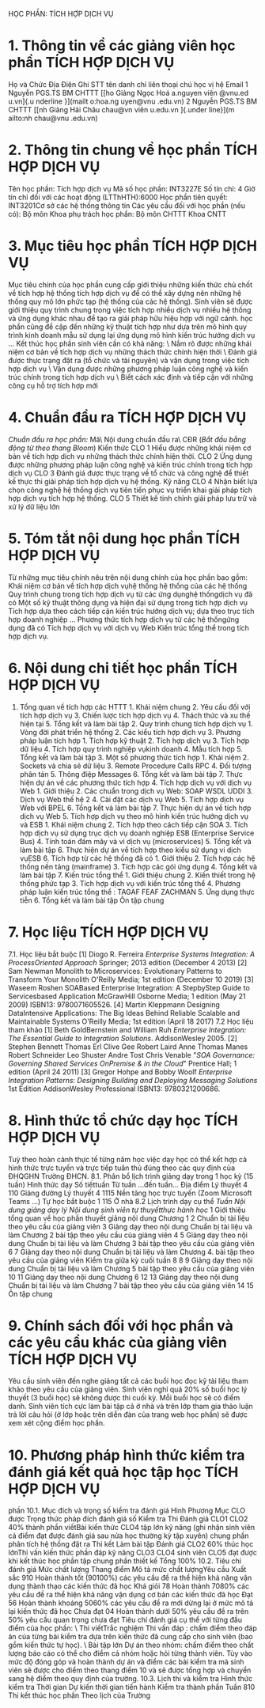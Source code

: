 HỌC PHẦN: TÍCH HỢP DỊCH VỤ 
# 1. Thông tin về các giảng viên học phần TÍCH HỢP DỊCH VỤ 
Họ và Chức Địa Điện Ghi STT tên danh chỉ liên thoại chú học vị hệ Email 1 Nguyễn PGS.TS BM CHTTT [[ho Giảng Ngọc Hoá a.nguyen viên \@vnu.ed u.vn]{.u nderline }](mailt o:hoa.ng uyen@vnu .edu.vn) 2 Nguyễn PGS.TS BM CHTTT [[nh Giảng Hải Châu chau\@vn viên u.edu.vn ]{.under line}](m ailto:nh chau@vnu .edu.vn) 
# 2. Thông tin chung về học phần TÍCH HỢP DỊCH VỤ 
Tên học phần: Tích hợp dịch vụ Mã số học phần: INT3227E Số tín chỉ: 4 Giờ tín chỉ đối với các hoạt động (LTThHTH):6000 Học phần tiên quyết: INT3201Cơ sở các hệ thống thông tin Các yêu cầu đối với học phần (nếu có): Bộ môn Khoa phụ trách học phần: Bộ môn CHTTT Khoa CNTT 
# 3. Mục tiêu học phần TÍCH HỢP DỊCH VỤ 
Mục tiêu chính của học phần cung cấp giới thiệu những kiến thức chủ chốt về tích hợp hệ thống tích hợp dịch vụ để có thể xây dựng nên những hệ thống quy mô lớn phức tạp (hệ thống của các hệ thống). Sinh viên sẽ được giới thiệu quy trình chung trong việc tích hợp nhiều dịch vụ nhiều hệ thống và ứng dụng khác nhau để tạo ra giải pháp hữu hiệu hợp với ngữ cảnh. học phần cũng đề cập đến những kỹ thuật tích hợp như dựa trên mô hình quy trình kinh doanh mẫu sử dụng lại ứng dụng mô hình kiến trúc hướng dịch vụ ... Kết thúc học phần sinh viên cần có khả năng: \ Nắm rõ được những khái niệm cơ bản về tích hợp dịch vụ những thách thức chính hiện thời \ Đánh giá được thực trạng đặt ra (tổ chức và tài nguyên) và vận dụng trong việc tích hợp dịch vụ \ Vận dụng được những phương pháp luận công nghệ và kiến trúc chính trong tích hợp dịch vụ \ Biết cách xác định và tiếp cận với những công cụ hỗ trợ tích hợp mới
# 4. Chuẩn đầu ra TÍCH HỢP DỊCH VỤ 
*Chuẩn đầu ra học phần:* Mã\ Nội dung chuẩn đầu ra\ CĐR (*Bắt đầu bằng động từ theo thang Bloom*) Kiến thức CLO 1 Hiểu được những khái niệm cơ bản về tích hợp dịch vụ những thách thức chính hiện thời. CLO 2 Ứng dụng được những phương pháp luận công nghệ và kiến trúc chính trong tích hợp dịch vụ CLO 3 Đánh giá được thực trạng về tổ chức và công nghệ để thiết kế thực thi giải pháp tích hợp dịch vụ hệ thống. Kỹ năng CLO 4 Nhận biết lựa chọn công nghệ hệ thống dịch vụ tiên tiến phục vụ triển khai giải pháp tích hợp dịch vụ tích hợp hệ thống. CLO 5 Thiết kế tinh chỉnh giải pháp lưu trữ và xử lý dữ liệu lớn 
# 5. Tóm tắt nội dung học phần TÍCH HỢP DỊCH VỤ 
Từ những mục tiêu chính nêu trên nội dung chính của học phần bao gồm: Khái niệm cơ bản về tích hợp dịch vụhệ thống hệ thống của các hệ thống Quy trình chung trong tích hợp dịch vụ từ các ứng dụnghệ thốngdịch vụ đã có Một số kỹ thuật thông dụng và hiện đại sử dụng trong tích hợp dịch vụ Tích hợp dựa theo cách tiếp cận kiến trúc hướng dịch vụ; dựa theo trục tích hợp doanh nghiệp ... Phương thức tích hợp dịch vụ từ các hệ thốngứng dụng đã có Tích hợp dịch vụ với dịch vụ Web Kiến trúc tổng thể trong tích hợp dịch vụ. 
# 6. Nội dung chi tiết học phần TÍCH HỢP DỊCH VỤ 
1. Tổng quan về tích hợp các HTTT 1. Khái niệm chung 2. Yêu cầu đối với tích hợp dịch vụ 3. Chiến lược tích hợp dịch vụ 4. Thách thức và xu thế hiện tại 5. Tổng kết và làm bài tập 2. Quy trình chung tích hợp dịch vụ 1. Vòng đời phát triển hệ thống 2. Các kiểu tích hợp dịch vụ 3. Phương pháp luận tích hợp 1. Tích hợp kỹ thuật 2. Tích hợp dịch vụ 3. Tích hợp dữ liệu 4. Tích hợp quy trình nghiệp vụkinh doanh 4. Mẫu tích hợp 5. Tổng kết và làm bài tập 3. Một số phương thức tích hợp 1. Khái niệm 2. Sockets và chia sẻ dữ liệu 3. Remote Procedure Calls RPC 4. Đối tượng phân tán 5. Thông điệp Messages 6. Tổng kết và làm bài tập 7. Thực hiện dự án về các phương thức tích hợp 4. Tích hợp dịch vụ với dịch vụ Web 1. Giới thiệu 2. Các chuẩn trong dịch vụ Web: SOAP WSDL UDDI 3. Dịch vụ Web thế hệ 2 4. Cài đặt các dịch vụ Web 5. Tích hợp dịch vụ Web với BPEL 6. Tổng kết và làm bài tập 7. Thực hiện dự án về tích hợp dịch vụ Web 5. Tích hợp dịch vụ theo mô hình kiến trúc hướng dịch vụ và ESB 1. Khái niệm chung 2. Tích hợp theo cách tiếp cận SOA 3. Tích hợp dịch vụ sử dụng trục dịch vụ doanh nghiệp ESB (Enterprise Service Bus) 4. Tính toán đám mây và vi dịch vụ (microservices) 5. Tổng kết và làm bài tập 6. Thực hiện dự án về tích hợp theo kiểu sử dụng vi dịch vụESB 6. Tích hợp từ các hệ thống đã có 1. Giới thiệu 2. Tích hợp các hệ thống nền tảng (mainframe) 3. Tích hợp các gói ứng dụng 4. Tổng kết và làm bài tập 7. Kiến trúc tổng thể 1. Giới thiệu chung 2. Kiến thiết trong hệ thống phức tạp 3. Tích hợp dịch vụ với kiến trúc tổng thể 4. Phương pháp luận kiến trúc tổng thể : TAGAF FEAF ZACHMAN 5. Ứng dụng thực tiễn 6. Tổng kết và làm bài tập Ôn tập chung 
# 7. Học liệu TÍCH HỢP DỊCH VỤ 
7.1. Học liệu bắt buộc \[1\] Diogo R. Ferreira *Enterprise Systems Integration: A
ProcessOriented Approach* Springer; 2013 edition (December 4 2013) \[2\] Sam Newman Monolith to Microservices: Evolutionary Patterns to
Transform Your Monolith O\'Reilly Media; 1st edition (December 10
2019) \[3\] Waseem Roshen SOABased Enterprise Integration: A StepbyStep
Guide to Servicesbased Application McGrawHill Osborne Media; 1
edition (May 21 2009) ISBN13: 9780071605526. \[4\] Martin Kleppmann Designing DataIntensive Applications: The Big
Ideas Behind Reliable Scalable and Maintainable Systems O\'Reilly
Media; 1st edition (April 18 2017) 7.2 Học liệu tham khảo \[1\] Beth GoldBernstein and William Ruh *Enterprise Integration: The
Essential Guide to Integration Solutions*. AddisonWesley 2005. \[2\] Stephen Bennett Thomas Erl Clive Gee Robert Laird Anne Thomas
Manes Robert Schneider Leo Shuster Andre Tost Chris Venable "*SOA
Governance: Governing Shared Services OnPremise & in the Cloud*"
Prentice Hall; 1 edition (April 24 2011) \[3\] Gregor Hohpe and Bobby Woolf *Enterprise Integration Patterns:
Designing Building and Deploying Messaging Solutions* 1st Edition
AddisonWesley Professional ISBN13: 9780321200686. 
# 8. Hình thức tổ chức dạy học TÍCH HỢP DỊCH VỤ 
Tuỳ theo hoàn cảnh thực tế từng năm học việc dạy học có thể kết hợp cả hình thức trực tuyến và trực tiếp tuân thủ đúng theo các quy định của ĐHQGHN Trường ĐHCN. 8.1. Phân bổ lịch trình giảng dạy trong 1 học kỳ (15 tuần) Hình thức dạy Số tiếttuần Từ tuần ...đến tuần... Địa điểm Lý thuyết 4 110 Giảng đường Lý thuyết 4 1115 Nền tảng học trực tuyến (Zoom Microsoft Teams ...) Tự học bắt buộc 1 115 Ở nhà 8.2 Lịch trình dạy cụ thể *Tuần* *Nội dung giảng dạy lý *Nội dung sinh viên tự thuyếtthực hành* học* 1 Giới thiệu tổng quan về học phần thuyết giảng nội dung Chương 1 2 Chuẩn bị tài liệu theo yêu cầu của giảng viên 3 Giảng dạy theo nội dung Chuẩn bị tài liệu và làm Chương 2 bài tập theo yêu cầu của giảng viên 4 5 Giảng dạy theo nội dung Chuẩn bị tài liệu và làm Chương 3 bài tập theo yêu cầu của giảng viên 6 7 Giảng dạy theo nội dung Chuẩn bị tài liệu và làm Chương 4. bài tập theo yêu cầu của giảng viên Kiểm tra giữa kỳ cuối tuần 8 8 9 Giảng dạy theo nội dung Chuẩn bị tài liệu và làm Chương 5 bài tập theo yêu cầu của giảng viên 10 11 Giảng dạy theo nội dung Chương 6 12 13 Giảng dạy theo nội dung Chuẩn bị tài liệu và làm Chương 7 bài tập theo yêu cầu của giảng viên 14 15 Ôn tập chung
# 9. Chính sách đối với học phần và các yêu cầu khác của giảng viên TÍCH HỢP DỊCH VỤ 
Yêu cầu sinh viên đến nghe giảng tất cả các buổi học đọc kỹ tài liệu tham khảo theo yêu cầu của giảng viên. Sinh viên nghỉ quá 20% số buổi học lý thuyết (3 buổi học) sẽ không được thi cuối kỳ. Mỗi buổi học sẽ có điểm danh. Sinh viên tích cực làm bài tập cả ở nhà và trên lớp tham gia thảo luận trả lời câu hỏi (ở lớp hoặc trên diễn đàn của trang web học phần) sẽ được xem xét cộng điểm học phần. 
# 10. Phương pháp hình thức kiểm tra đánh giá kết quả học tập học TÍCH HỢP DỊCH VỤ 
phần 10.1. Mục đích và trọng số kiểm tra đánh giá Hình Phương Mục CLO được Trọng thức pháp đích đánh giá số Kiểm tra Thi Đánh giá CLO1 CLO2 40% thành phần viếtBài kiến thức CLO4 tập lớn kỹ năng (ghi nhận sinh viên cả điểm đạt được đánh giá sau nửa học thường kỳ tập xuyên) chung phần phân tích hệ thống đặt ra Thi kết Làm bài tập Đánh giá CLO2 60% thúc học lớnThi vấn kiến thức phần đáp kỹ năng CLO3 CLO4 sinh viên CLO5 đạt được khi kết thúc học phần tập chung phần thiết kế Tổng 100% 10.2. Tiêu chí đánh giá Mức chất lượng Thang điểm Mô tả mức chất lượngYêu cầu Xuất sắc 910 Hoàn thành tốt (90100%) các yêu cầu đề ra thể hiện khả năng vận dụng thành thạo các kiến thức đã học Khá giỏi 78 Hoàn thành 7080% các yêu cầu đề ra thể hiện khả năng vận dụng cơ bản các kiến thức đã học Đạt 56 Hoàn thành khoảng 5060% các yêu cầu đề ra mới dừng lại ở mức mô tả lại kiến thức đã học Chưa đạt 04 Hoàn thành dưới 50% yêu cầu đề ra trên 50% yêu cầu quan trọng chưa đạt  Tiêu chí đánh giá cụ thể với từng đầu điểm của học phần: \ Thi viếtTrắc nghiệm Thi vấn đáp : chấm điểm theo đáp án của từng bài kiểm tra dựa trên kiến thức đã cung cấp cho sinh viên (bao gồm kiến thức tự học). \ Bài tập lớn Dự án theo nhóm: chấm điểm theo chất lượng báo cáo có thể cho điểm cả nhóm hoặc hỏi từng thành viên. Tùy vào mức độ đóng góp và hoàn thành dự án và điểm các bài kiểm tra mà
sinh viên sẽ được cho điểm theo thang điểm 10 và sẽ được tổng hợp và
chuyển sang hệ điểm theo quy định của trường. 10.3. Lịch thi và kiểm tra Hình thức kiểm tra Thời gian Dự kiến thời gian tiến hành Kiểm tra thành phần Tuần 810 Thi kết thúc học phần Theo lịch của Trường